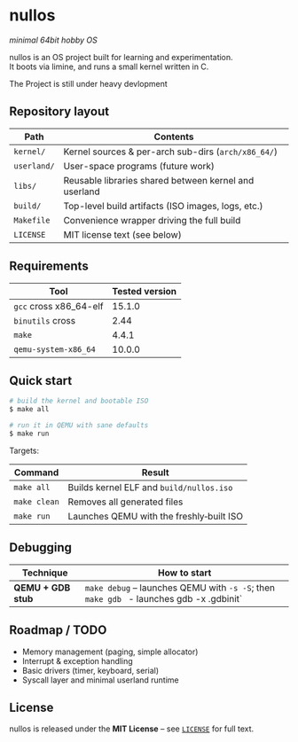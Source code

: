 # nullos

_minimal 64bit hobby OS_

nullos is an OS project built for learning and experimentation.  
It boots via limine, and runs a small kernel written in C.

The Project is still under heavy devlopment

## Repository layout

| Path        | Contents                                              |
| ----------- | ----------------------------------------------------- |
| `kernel/`   | Kernel sources & per-arch sub-dirs (`arch/x86_64/`)   |
| `userland/` | User-space programs (future work)                     |
| `libs/`     | Reusable libraries shared between kernel and userland |
| `build/`    | Top-level build artifacts (ISO images, logs, etc.)    |
| `Makefile`  | Convenience wrapper driving the full build            |
| `LICENSE`   | MIT license text (see below)                          |

## Requirements

| Tool                   | Tested version |
| ---------------------- | -------------- |
| `gcc` cross x86_64-elf | 15.1.0         |
| `binutils` cross       | 2.44           |
| `make`                 | 4.4.1          |
| `qemu-system-x86_64`   | 10.0.0         |

## Quick start

```bash
# build the kernel and bootable ISO
$ make all

# run it in QEMU with sane defaults
$ make run
```

Targets:

| Command      | Result                                   |
| ------------ | ---------------------------------------- |
| `make all`   | Builds kernel ELF and `build/nullos.iso` |
| `make clean` | Removes all generated files              |
| `make run`   | Launches QEMU with the freshly‑built ISO |

## Debugging

| Technique           | How to start                                                                            |
| ------------------- | --------------------------------------------------------------------------------------- |
| **QEMU + GDB stub** | `make debug` – launches QEMU with `-s -S`; then `make gdb ` - launches gdb -x .gdbinit` |

## Roadmap / TODO

- Memory management (paging, simple allocator)
- Interrupt & exception handling
- Basic drivers (timer, keyboard, serial)
- Syscall layer and minimal userland runtime

## License

nullos is released under the **MIT License** – see [`LICENSE`](LICENSE) for full text.
